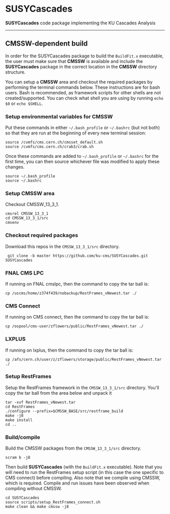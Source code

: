 # SUSYCascades
**SUSYCascades** code package implementing the KU Cascades Analysis

---------------------
CMSSW-dependent build 
---------------------

In order for the SUSYCascades package to build the `BuildFit.x` executable,
the user must make sure that **CMSSW** is available and include the **SUSYCascades** package
in the correct location in the **CMSSW** directory structure.
<!--- You will also need the **CombineHarvester** and **HiggsAnalysis** **CMSSW** packages.
These packages must be included in the **CMSSW** directory structure as:
```
- CMSSW_Z_Y_X
  - src
    - CombineHarvester
    - HiggsAnalysis
    - SUSYCascades
 ```
--->
You can setup a **CMSSW** area and checkout the required packages by performing the terminal commands below. 
These instructions are for bash users.
Bash is recommended, as framework scripts for other shells are not created/supported.
You can check what shell you are using by running `echo $0` or `echo $SHELL`.

### Setup environmental variables for CMSSW
Put these commands in either `~/.bash_profile` or `~/.bashrc` (but not both)
so that they are run at the beginning of every new terminal session:
```
source /cvmfs/cms.cern.ch/cmsset_default.sh
source /cvmfs/cms.cern.ch/crab3/crab.sh
```    
Once these commands are added to `~/.bash_profile` or `~/.bashrc` for the first time,
you can then source whichever file was modified to apply these changes.
```
source ~/.bash_profile
source ~/.bashrc
```

### Setup CMSSW area
Checkout CMSSW_13_3_1.
```
cmsrel CMSSW_13_3_1
cd CMSSW_13_3_1/src
cmsenv
```
    
### Checkout required packages
Download this repos in the `CMSSW_13_3_1/src` directory.
<!--- Use the KU branch of HiggsAnalysis, the connect branch of CombineHarvester, and the master branch of SUSYCascades.
```
 git clone -b KU https://github.com/zflowers/HiggsAnalysis-CombinedLimit.git HiggsAnalysis/CombinedLimit
 git clone -b connect https://github.com/zflowers/CombineHarvester.git CombineHarvester
 git clone -b master https://github.com/ku-cms/SUSYCascades.git SUSYCascades
```
--->
```
 git clone -b master https://github.com/ku-cms/SUSYCascades.git SUSYCascades
```

### FNAL CMS LPC
If running on FNAL cmslpc, then the command to copy the tar ball is:
```
cp /uscms/home/z374f439/nobackup/RestFrames_vNewest.tar ./
```

### CMS Connect
If running on CMS connect, then the command to copy the tar ball is:
```
cp /ospool/cms-user/zflowers/public/RestFrames_vNewest.tar ./
```

### LXPLUS
If running on lxplus, then the command to copy the tar ball is:
```
cp /afs/cern.ch/user/z/zflowers/storage/public/RestFrames_vNewest.tar ./
```

### Setup RestFrames
Setup the RestFrames framework in the `CMSSW_13_3_1/src` directory.
You'll copy the tar ball from the area below and unpack it
```
tar -xvf RestFrames_vNewest.tar
cd RestFrames
./configure --prefix=$CMSSW_BASE/src/restframe_build
make -j8
make install
cd ..
```

### Build/compile
Build the CMSSW packages from the `CMSSW_13_3_1/src` directory.
```
scram b -j8
```
Then build **SUSYCascades** (with the `BuildFit.x` executable).
Note that you will need to run the RestFrames setup script
(in this case the one specific to CMS connect) before compiling.
Also note that we compile using CMSSW, which is required.
Compile and run issues have been observed when compiling without CMSSW.
```
cd SUSYCascades
source scripts/setup_RestFrames_connect.sh
make clean && make cmssw -j8
```
<!---
 ### Running combineTool.py on cms connect syntax
 To run text2workspace (T2W):
 Go to the directory with the datacard for a given mass point
 ```
 combineTool.py -M T2W -i datacard.txt -m MASS_Value --job-mode connect -o workspace.root --input-file ../../../FitInput_KUEWKino_2017.root --sub-opts='+ProjectName=cms.org.ku" \n request_memory = 8 GB \n'
 ```
 
 Note that mass value will typically be the name of the directory that the datacard is in (ex: 5000325) and the input file is the path to the output root file from BuildFit.x
 
 To run AsymptoticLimits:
 Go to the directory that was the output of BuildFit.x 
 ```
 combineTool.py -M AsymptoticLimits -d */*/*/datacard.txt --job-mode connect --input-file FitInput_KUEWKino_2017.root --sub-opts='+ProjectName="cms.org.ku" \n request_memory = 8 GB \n'
 ```
 
 To run impacts:
 Go to the directory that the workspace (and datacard) live in
 ```
 combineTool.py -M Impacts -d workspace.root -m MASS_Value --doInitialFit --robustFit 1 --job-mode connect --sub-opts='+ProjectName="cms.org.ku" \n request_memory = 8 GB \n'
 combineTool.py -M Impacts -d workspace.root -m 5000325 --input-file ../ --job-mode connect --sub-opts='+ProjectName="cms.org.ku" \n request_memory = 8 GB \n' 
 ```
 
 Note that the second step only should be ran after the jobs in the first step finish
 The input file is just the entire directory that the workspace lives in
--->


